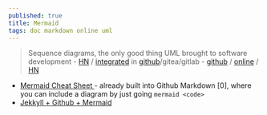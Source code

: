 ```yaml
---
published: true
title: Mermaid
tags: doc markdown online uml
---
```

> Sequence diagrams, the only good thing UML brought to software development - [HN](https://news.ycombinator.com/item?id=36342931) / [integrated](https://news.ycombinator.com/item?id=32653602)  in [github](https://github.blog/2022-02-14-include-diagrams-markdown-files-mermaid/)/gitea/gitlab - [github](https://github.com/mermaid-js/mermaid) / [online](https://mermaid.live) / [HN](https://news.ycombinator.com/item?id=31273777)

- [Mermaid Cheat Sheet ](https://news.ycombinator.com/item?id=34906378) - already built into Github Markdown [0], where you can include a diagram by just going ```mermaid <code>```
- [Jekkyll + Github + Mermaid](https://news.ycombinator.com/item?id=31277389)
